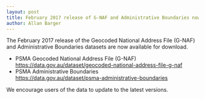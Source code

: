 ```yaml
---
layout: post
title: February 2017 release of G-NAF and Administrative Boundaries now available
author: Allan Barger
---
```


<p>The February 2017&nbsp;release of the Geocoded National Address File (G-NAF) and Administrative Boundaries datasets are now available for download.</p>
<ul>
<li>PSMA Geocoded National Address File (G-NAF)&nbsp;<br><a href="https://data.gov.au/dataset/geocoded-national-address-file-g-naf">https://data.gov.au/dataset/geocoded-national-address-file-g-naf</a></li>
<li>PSMA Administrative Boundaries<br><a href="https://data.gov.au/dataset/psma-administrative-boundaries">https://data.gov.au/dataset/psma-administrative-boundaries</a></li>
</ul>
<p>We encourage users of the data to update to the latest versions.</p>
